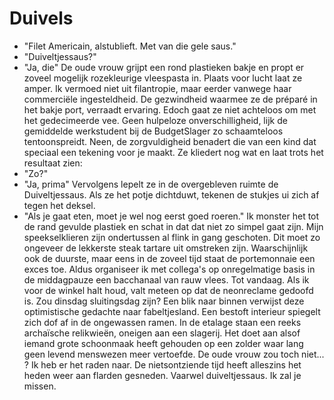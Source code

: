 # Duivels

- "Filet Americain, alstublieft. Met van die gele saus."
- "Duiveltjessaus?"
- "Ja, die"
De oude vrouw grijpt een rond plastieken bakje en propt er zoveel mogelijk rozekleurige vleespasta in. Plaats voor lucht laat ze amper. Ik vermoed niet uit filantropie, maar eerder vanwege haar commerciële ingesteldheid. De gezwindheid waarmee ze de préparé in het bakje port, verraadt ervaring. Edoch gaat ze niet achteloos om met het gedecimeerde vee. Geen hulpeloze onverschilligheid, lijk de gemiddelde werkstudent bij de BudgetSlager zo schaamteloos tentoonspreidt. Neen, de zorgvuldigheid benadert die van een kind dat speciaal een tekening voor je maakt. Ze kliedert nog wat en laat trots het resultaat zien:
- "Zo?"
- "Ja, prima"
Vervolgens lepelt ze in de overgebleven ruimte de Duiveltjessaus. Als ze het potje dichtduwt, tekenen de stukjes ui zich af tegen het deksel.
- "Als je gaat eten, moet je wel nog eerst goed roeren."
Ik monster het tot de rand gevulde plastiek en schat in dat dat niet zo simpel gaat zijn. Mijn speekselklieren zijn ondertussen al flink in gang geschoten. Dit moet zo ongeveer de lekkerste steak tartare uit omstreken zijn. Waarschijnlijk ook de duurste, maar eens in de zoveel tijd staat de portemonnaie een exces toe.
Aldus organiseer ik met collega's op onregelmatige basis in de middagpauze een bacchanaal van rauw vlees. Tot vandaag. Als ik voor de winkel halt houd, valt meteen op dat de neonreclame gedoofd is. Zou dinsdag sluitingsdag zijn?
Een blik naar binnen verwijst deze optimistische gedachte naar fabeltjesland. Een bestoft interieur spiegelt zich dof af in de ongewassen ramen. In de etalage staan een reeks archaïsche relikwieën, oneigen aan een slagerij. Het doet aan alsof iemand grote schoonmaak heeft gehouden op een zolder waar lang geen levend menswezen meer vertoefde.
De oude vrouw zou toch niet... ? Ik heb er het raden naar. De nietsontziende tijd heeft alleszins het heden weer aan flarden gesneden. Vaarwel duiveltjessaus. Ik zal je missen.